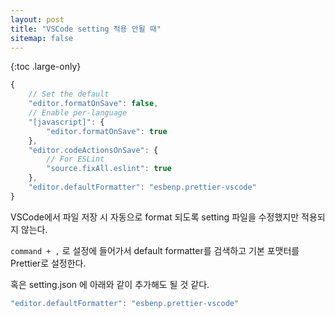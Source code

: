 ```yaml
---
layout: post
title: "VSCode setting 적용 안될 때"
sitemap: false
---
```


{:toc .large-only}

```js
{
    // Set the default
    "editor.formatOnSave": false,
    // Enable per-language
    "[javascript]": {
        "editor.formatOnSave": true
    },
    "editor.codeActionsOnSave": {
        // For ESLint
        "source.fixAll.eslint": true
    },
    "editor.defaultFormatter": "esbenp.prettier-vscode"
}
```

VSCode에서 파일 저장 시 자동으로 format 되도록 setting 파일을 수정했지만 적용되지 않는다.

`command + ,` 로 설정에 들어가서 default formatter를 검색하고 기본 포맷터를 Prettier로 설정한다.

혹은 setting.json 에 아래와 같이 추가해도 될 것 같다.

```js
"editor.defaultFormatter": "esbenp.prettier-vscode"
```
